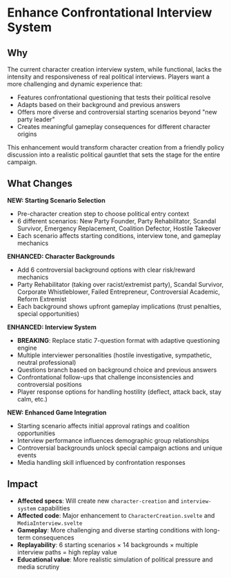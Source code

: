# Enhance Confrontational Interview System

## Why

The current character creation interview system, while functional, lacks the intensity and responsiveness of real political interviews. Players want a more challenging and dynamic experience that:

- Features confrontational questioning that tests their political resolve
- Adapts based on their background and previous answers
- Offers more diverse and controversial starting scenarios beyond "new party leader"
- Creates meaningful gameplay consequences for different character origins

This enhancement would transform character creation from a friendly policy discussion into a realistic political gauntlet that sets the stage for the entire campaign.

## What Changes

**NEW: Starting Scenario Selection**
- Pre-character creation step to choose political entry context
- 6 different scenarios: New Party Founder, Party Rehabilitator, Scandal Survivor, Emergency Replacement, Coalition Defector, Hostile Takeover
- Each scenario affects starting conditions, interview tone, and gameplay mechanics

**ENHANCED: Character Backgrounds**
- Add 6 controversial background options with clear risk/reward mechanics
- Party Rehabilitator (taking over racist/extremist party), Scandal Survivor, Corporate Whistleblower, Failed Entrepreneur, Controversial Academic, Reform Extremist
- Each background shows upfront gameplay implications (trust penalties, special opportunities)

**ENHANCED: Interview System**
- **BREAKING**: Replace static 7-question format with adaptive questioning engine
- Multiple interviewer personalities (hostile investigative, sympathetic, neutral professional)
- Questions branch based on background choice and previous answers
- Confrontational follow-ups that challenge inconsistencies and controversial positions
- Player response options for handling hostility (deflect, attack back, stay calm, etc.)

**NEW: Enhanced Game Integration**
- Starting scenario affects initial approval ratings and coalition opportunities
- Interview performance influences demographic group relationships
- Controversial backgrounds unlock special campaign actions and unique events
- Media handling skill influenced by confrontation responses

## Impact

- **Affected specs**: Will create new `character-creation` and `interview-system` capabilities
- **Affected code**: Major enhancement to `CharacterCreation.svelte` and `MediaInterview.svelte`
- **Gameplay**: More challenging and diverse starting conditions with long-term consequences
- **Replayability**: 6 starting scenarios × 14 backgrounds × multiple interview paths = high replay value
- **Educational value**: More realistic simulation of political pressure and media scrutiny